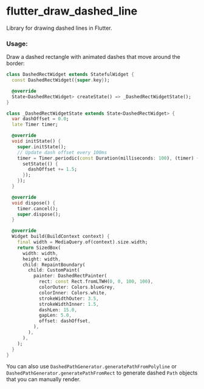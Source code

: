 # flutter_draw_dashed_line
Library for drawing dashed lines in Flutter.

### Usage:

Draw a dashed rectangle with animated dashes that move around the border:

```dart
class DashedRectWidget extends StatefulWidget {
  const DashedRectWidget({super.key});

  @override
  State<DashedRectWidget> createState() => _DashedRectWidgetState();
}

class _DashedRectWidgetState extends State<DashedRectWidget> {
  var dashOffset = 0.0;
  late Timer timer;

  @override
  void initState() {
    super.initState();
    // Update dash offset every 100ms
    timer = Timer.periodic(const Duration(milliseconds: 100), (timer) {
      setState(() {
        dashOffset += 1.5;
      });
    });
  }

  @override
  void dispose() {
    timer.cancel();
    super.dispose();
  }

  @override
  Widget build(BuildContext context) {
    final width = MediaQuery.of(context).size.width;
    return SizedBox(
      width: width,
      height: width,
      child: RepaintBoundary(
        child: CustomPaint(
          painter: DashedRectPainter(
            rect: const Rect.fromLTWH(0, 0, 100, 100),
            colorOuter: Colors.blueGrey,
            colorInner: Colors.white,
            strokeWidthOuter: 3.5,
            strokeWidthInner: 1.5,
            dashLen: 15.0,
            gapLen: 5.0,
            offset: dashOffset,
          ),
        ),
      ),
    );
  }
}
```

You can also use `DashedPathGenerator.generatePathFromPolyline` or `DashedPathGenerator.generatePathFromRect` to generate dashed `Path` objects that you can manually render.
